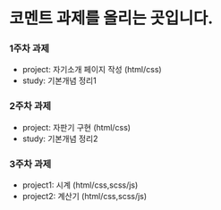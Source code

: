 # 코멘트 과제를 올리는 곳입니다.

### 1주차 과제

- project: 자기소개 페이지 작성 (html/css)
- study: 기본개념 정리1

### 2주차 과제

- project: 자판기 구현 (html/css)
- study: 기본개념 정리2

### 3주차 과제

- project1: 시계 (html/css,scss/js)
- project2: 계산기 (html/css,scss/js)
